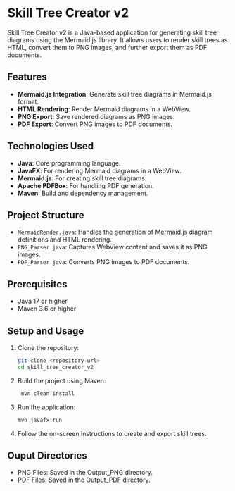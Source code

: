 # Skill Tree Creator v2

Skill Tree Creator v2 is a Java-based application for generating skill tree diagrams using the Mermaid.js library. It allows users to render skill trees as HTML, convert them to PNG images, and further export them as PDF documents.

## Features

- **Mermaid.js Integration**: Generate skill tree diagrams in Mermaid.js format.
- **HTML Rendering**: Render Mermaid diagrams in a WebView.
- **PNG Export**: Save rendered diagrams as PNG images.
- **PDF Export**: Convert PNG images to PDF documents.

## Technologies Used

- **Java**: Core programming language.
- **JavaFX**: For rendering Mermaid diagrams in a WebView.
- **Mermaid.js**: For creating skill tree diagrams.
- **Apache PDFBox**: For handling PDF generation.
- **Maven**: Build and dependency management.

## Project Structure

- `MermaidRender.java`: Handles the generation of Mermaid.js diagram definitions and HTML rendering.
- `PNG_Parser.java`: Captures WebView content and saves it as PNG images.
- `PDF_Parser.java`: Converts PNG images to PDF documents.

## Prerequisites

- Java 17 or higher
- Maven 3.6 or higher

## Setup and Usage

1. Clone the repository:
   ```bash
   git clone <repository-url>
   cd skill_tree_creator_v2
   ```
2. Build the project using Maven:
   ```bash
    mvn clean install
    ```
3. Run the application:
    ```bash
    mvn javafx:run
   ```
4. Follow the on-screen instructions to create and export skill trees.

## Ouput Directories
- PNG Files: Saved in the Output_PNG directory.
- PDF Files: Saved in the Output_PDF directory.

